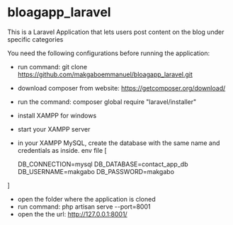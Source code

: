 # bloagapp_laravel
This is a Laravel Application that lets users post content on the blog under specific categories

You need the following configurations before running the application:

- run command: git clone https://github.com/makgaboemmanuel/bloagapp_laravel.git
- download composer from website: https://getcomposer.org/download/
- run the command: composer global require "laravel/installer"
- install XAMPP for windows
- start your XAMPP server
- in your XAMPP MySQL, create the database with the same name and credentials as inside. env file [ 

    DB_CONNECTION=mysql
    DB_DATABASE=contact_app_db
    DB_USERNAME=makgabo
    DB_PASSWORD=makgabo

]
- open the folder where the application is cloned
- run command: php artisan serve --port=8001
- open the the url: http://127.0.0.1:8001/  
